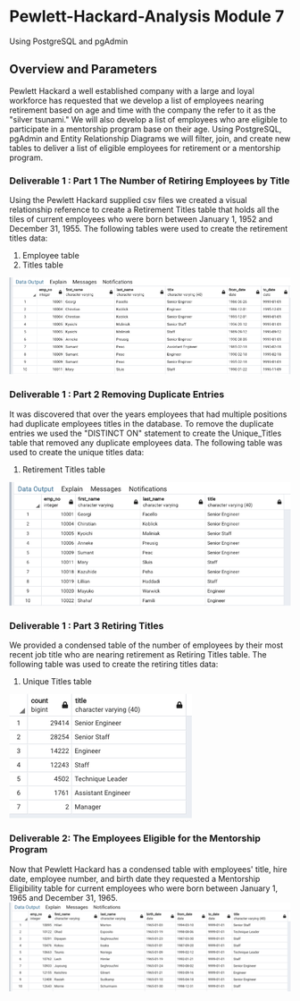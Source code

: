 # Pewlett-Hackard-Analysis Module 7
Using PostgreSQL and pgAdmin

## Overview and Parameters

Pewlett Hackard a well established company with a large and loyal workforce has requested that we develop a list of employees nearing retirement based on age and time with the company the refer to it as the "silver tsunami." We will also develop a list of employees who are eligible to participate in a mentorship program base on their age. Using PostgreSQL, pgAdmin and Entity Relationship Diagrams we will filter, join, and create new tables to deliver a list of eligible employees for retirement or a mentorship program.

### Deliverable 1 : Part 1 The Number of Retiring Employees by Title
Using the Pewlett Hackard supplied csv files we created a visual relationship reference to create a Retirement Titles table that holds all the tiles of current employees who were born between January 1, 1952 and December 31, 1955.
The following tables were used to create the retirement titles data:
1. Employee table
2. Titles table

![retirement_titles](https://github.com/JimmyJ-D/Pewlett-Hackard-Analysis-/blob/main/retirement_titles.png)

### Deliverable 1 : Part 2 Removing Duplicate Entries
It was discovered that over the years employees that had multiple positions had duplicate employees titles in the database. To remove the duplicate entries we used the "DISTINCT ON" statement to create the Unique_Titles table that removed any duplicate employees data.
The following table was used to create the unique titles data:
1. Retirement Titles table

![unique_titles](https://github.com/JimmyJ-D/Pewlett-Hackard-Analysis-/blob/main/unique_titles.png)

### Deliverable 1 : Part 3 Retiring Titles
We provided a condensed table of the number of employees by their most recent job title who are nearing retirement as Retiring Titles table.
The following table was used to create the retiring titles data:
1. Unique Titles table

![retiring_titles](https://github.com/JimmyJ-D/Pewlett-Hackard-Analysis-/blob/main/retiring_titles.png)

### Deliverable 2: The Employees Eligible for the Mentorship Program  
Now that Pewlett Hackard has a condensed table with employees' title, hire date, employee number, and birth date they requested a Mentorship Eligibility table for current employees who were born between January 1, 1965 and December 31, 1965.
![mentorship_eligibilty](https://github.com/JimmyJ-D/Pewlett-Hackard-Analysis-/blob/main/mentor_eligibility.png)
